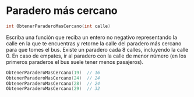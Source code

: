 # Paradero más cercano

```cpp
int ObtenerParaderoMasCercano(int calle)
```

Escriba una función que reciba un entero no negativo
representando la calle en la que te encuentras
y retorne la calle del paradero más cercano para que tomes el bus.
Existe un paradero cada 8 calles, incluyendo la calle 0.
En caso de empates, ir al paradero con la calle de menor número
(en los primeros paraderos el bus suele tener menos pasajeros).

```cpp
ObtenerParaderoMasCercano(19)  // 16
ObtenerParaderoMasCercano(24)  // 24
ObtenerParaderoMasCercano(28)  // 24
ObtenerParaderoMasCercano(29)  // 32
```